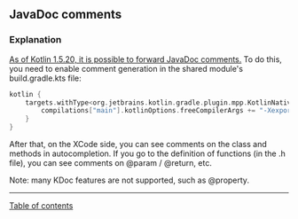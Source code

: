 ## JavaDoc comments

### Explanation

[As of Kotlin 1.5.20, it is possible to forward JavaDoc comments.](https://kotlinlang.org/docs/whatsnew1520.html#opt-in-export-of-kdoc-comments-to-generated-objective-c-headers) To do this, you need to enable comment generation in the shared module's build.gradle.kts file:

```kotlin
kotlin {
    targets.withType<org.jetbrains.kotlin.gradle.plugin.mpp.KotlinNativeTarget> {
        compilations["main"].kotlinOptions.freeCompilerArgs += "-Xexport-kdoc"  
    }
}
```

After that, on the XCode side, you can see comments on the class and methods in autocompletion. If you go to the definition of functions (in the .h file), you can see comments on @param / @return, etc.

Note: many KDoc features are not supported, such as @property.

---
[Table of contents](/README.md)